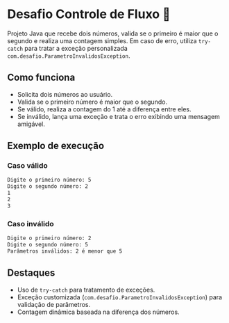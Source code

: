 # Desafio Controle de Fluxo 🚀

Projeto Java que recebe dois números, valida se o primeiro é maior que o segundo e realiza uma contagem simples. Em caso de erro, utiliza `try-catch` para tratar a exceção personalizada `com.desafio.ParametroInvalidosException`.

## Como funciona

- Solicita dois números ao usuário.
- Valida se o primeiro número é maior que o segundo.
- Se válido, realiza a contagem do 1 até a diferença entre eles.
- Se inválido, lança uma exceção e trata o erro exibindo uma mensagem amigável.

## Exemplo de execução

### Caso válido
```bash
Digite o primeiro número: 5
Digite o segundo número: 2
1
2
3
```

### Caso inválido
```bash
Digite o primeiro número: 2
Digite o segundo número: 5
Parâmetros inválidos: 2 é menor que 5
```

## Destaques

- Uso de `try-catch` para tratamento de exceções.
- Exceção customizada (`com.desafio.ParametroInvalidosException`) para validação de parâmetros.
- Contagem dinâmica baseada na diferença dos números.
